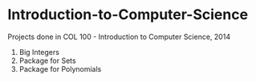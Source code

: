 # Introduction-to-Computer-Science

Projects done in COL 100 - Introduction to Computer Science, 2014

1. Big Integers
2. Package for Sets
3. Package for Polynomials
